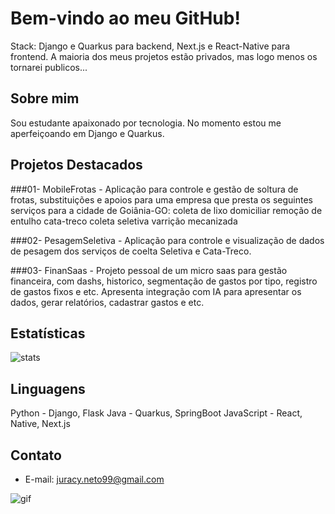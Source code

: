 # Bem-vindo ao meu GitHub!                                                                                                  

Stack: Django e Quarkus para backend, Next.js e React-Native para frontend. A maioria dos meus projetos estão privados, mas logo menos os tornarei publicos...


## Sobre mim

Sou estudante apaixonado por tecnologia.
No momento estou me aperfeiçoando em Django e Quarkus.

## Projetos Destacados

###01- MobileFrotas - Aplicação para controle e gestão de soltura de frotas, substituições e apoios para uma empresa que presta os seguintes serviços para a cidade de Goiânia-GO: 
coleta de lixo domiciliar
remoção de entulho
cata-treco
coleta seletiva
varrição mecanizada

###02- PesagemSeletiva - Aplicação para controle e visualização de dados de pesagem dos serviços de coelta Seletiva e Cata-Treco. 

###03- FinanSaas - Projeto pessoal de um micro saas para gestão financeira, com dashs, historico, segmentação de gastos por tipo, registro de gastos fixos e etc. Apresenta integração com IA para apresentar os dados, gerar relatórios, cadastrar gastos e etc. 
   

## Estatísticas

![stats](https://github-readme-stats.vercel.app/api?username=JuracyNeto&show_icons=true&theme=radical)

## Linguagens

Python - Django, Flask
Java - Quarkus, SpringBoot
JavaScript - React, Native, Next.js

## Contato
- E-mail: juracy.neto99@gmail.com



![gif](https://github.com/paulojssr/prototype-backend/assets/91094257/56ba44e2-876f-4c40-8fbb-17be6e8f50b2)




